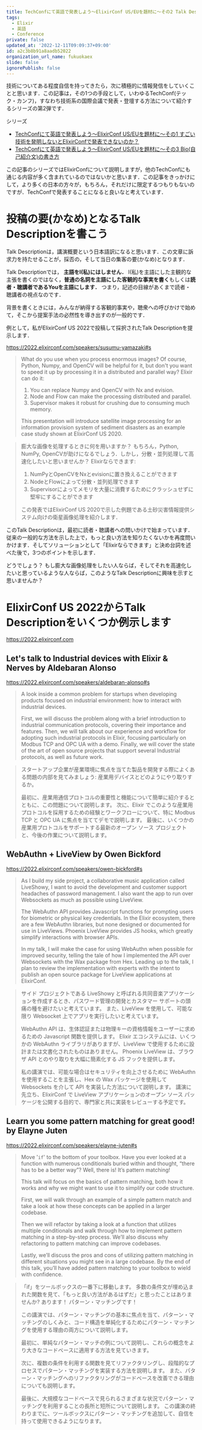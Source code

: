 ```yaml
---
title: TechConfにて英語で発表しよう〜ElixirConf US/EUを題材に〜その2 Talk Descriptionの書き方
tags:
  - Elixir
  - 英語
  - Conference
private: false
updated_at: '2022-12-11T09:09:37+09:00'
id: a2c3b8b91a8aadb52022
organization_url_name: fukuokaex
slide: false
ignorePublish: false
---
```

技術についてある程度自信を持ってきたら，次に積極的に情報発信をしていくことと思います．この記事は，その1つの手段として，いわゆるTechConf(テック・カンフ)，すなわち技術系の国際会議で発表・登壇する方法について紹介するシリーズの第2弾です．

シリーズ
* [TechConfにて英語で発表しよう〜ElixirConf US/EUを題材に〜その1 すごい技術を発明しないとElixirConfで発表できないのか？](https://qiita.com/zacky1972/items/62c427ea4e06e9489f17)
* [TechConfにて英語で発表しよう〜ElixirConf US/EUを題材に〜その3 Bio(自己紹介文)の書き方](https://qiita.com/zacky1972/items/6212a4c227ae7df9bc24)

この記事のシリーズではElixirConfについて説明しますが，他のTechConfにも通じる内容が多く含まれているのではないかと思います．この記事をきっかけにして，より多くの日本の方々が，もちろん，それだけに限定するつもりもないのですが．TechConfで発表することになると良いなと考えています．

# 投稿の要(かなめ)となるTalk Descriptionを書こう

Talk Descriptionは，講演概要という日本語訳になると思います．この文章に訴求力を持たせることが，採否の，そして当日の集客の要(かなめ)となります．

Talk Descriptionでは， **主語をI(私)にはしません．** I(私)を主語にした主観的な主張を書くのではなく，**普通の名詞を主語にした客観的な事実を書く**もしくは**読者・聴講者であるYouを主語にします．** つまり，記述の目線があくまで読者・聴講者の視点なのです．

背景を書くときには，みんなが納得する客観的事実や，聴衆への呼びかけで始めて，そこから提案手法の必然性を導き出すのが一般的です．

例として，私がElixirConf US 2022で投稿して採択されたTalk Descriptionを提示します．　

https://2022.elixirconf.com/speakers/susumu-yamazaki#s

> What do you use when you process enormous images? Of course, Python, Numpy, and OpenCV will be helpful for it, but don't you want to speed it up by processing it in a distributed and parallel way? Elixir can do it:
> 
> 1. You can replace Numpy and OpenCV with Nx and evision.
> 2. Node and Flow can make the processing distributed and parallel.
> 3. Supervisor makes it robust for crushing due to consuming much memory. 
> 
> This presentation will introduce satellite image processing for an information provision system of sediment disasters as an example case study shown at ElixirConf US 2020.

> 膨大な画像を処理するときに何を用いますか？ もちろん，Python, NumPy, OpenCVが助けになるでしょう．しかし，分散・並列処理して高速化したいと思いませんか？ Elixirならできます:
> 
> 1. NumPyとOpenCVをNxとevisionに置き換えることができます
> 2. NodeとFlowによって分散・並列処理できます
> 3. Supervisorによってメモリを大量に消費するためにクラッシュせずに堅牢にすることができます
>
> この発表ではElixirConf US 2020で示した例題である土砂災害情報提供システム向けの衛星画像処理を紹介します．

このTalk Descriptionは，最初に読者・聴講者への問いかけで始まっています．従来の一般的な方法を示した上で，もっと良い方法を知りたくないかを再度問いかけます．そしてソリューションとして「Elixirならできます」と決め台詞を述べた後で，3つのポイントを示します．

どうでしょう？ もし膨大な画像処理をしたい人ならば，そしてそれを高速化したいと思っているような人ならば，このようなTalk Descriptionに興味を示すと思いませんか？

# ElixirConf US 2022からTalk Descriptionをいくつか例示します

https://2022.elixirconf.com

## Let's talk to Industrial devices with Elixir & Nerves by Aldebaran Alonso

https://2022.elixirconf.com/speakers/aldebaran-alonso#s

> A look inside a common problem for startups when developing products focused on industrial environment: how to interact with industrial devices.
> 
> First, we will discuss the problem along with a brief introduction to industrial communication protocols, covering their importance and features. Then, we will talk about our experience and workflow for adopting such industrial protocols in Elixir, focusing particularly on Modbus TCP and OPC UA with a demo. Finally, we will cover the state of the art of open source projects that support several Industrial protocols, as well as future work.

> スタートアップ企業が産業環境に焦点を当てた製品を開発する際によくある問題の内部を見てみましょう: 産業用デバイスとどのようにやり取りするか。
> 
> 最初に、産業用通信プロトコルの重要性と機能について簡単に紹介するとともに、この問題について説明します。 次に、Elixir でこのような産業用プロトコルを採用するための経験とワークフローについて、特に Modbus TCP と OPC UA に焦点を当ててデモで説明します。 最後に、いくつかの産業用プロトコルをサポートする最新のオープン ソース プロジェクトと、今後の作業について説明します。

## WebAuthn + LiveView by Owen Bickford

https://2022.elixirconf.com/speakers/owen-bickford#s

> As I build my side project, a collaborative music application called LiveShowy, I want to avoid the development and customer support headaches of password management. I also want the app to run over Websockets as much as possible using LiveView.
> 
> The WebAuthn API provides Javascript functions for prompting users for biometric or physical key credentials. In the Elixir ecosystem, there are a few WebAuthn libraries, but none designed or documented for use in LiveViews. Phoenix LiveView provides JS hooks, which greatly simplify interactions with browser APIs.
> 
> In my talk, I will make the case for using WebAuthn when possible for improved security, telling the tale of how I implemented the API over Websockets with the Wax package from Hex. Leading up to the talk, I plan to review the implementation with experts with the intent to publish an open source package for LiveView applications at ElixirConf.

> サイド プロジェクトである LiveShowy と呼ばれる共同音楽アプリケーションを作成するとき、パスワード管理の開発とカスタマー サポートの頭痛の種を避けたいと考えています。 また、LiveView を使用して、可能な限り Websocket 上でアプリを実行したいと考えています。
> 
> WebAuthn API は、生体認証または物理キーの資格情報をユーザーに求めるための Javascript 関数を提供します。 Elixir エコシステムには、いくつかの WebAuthn ライブラリがありますが、LiveView で使用するために設計または文書化されたものはありません。 Phoenix LiveView は、ブラウザ API とのやり取りを大幅に簡素化する JS フックを提供します。
> 
> 私の講演では、可能な場合はセキュリティを向上させるために WebAuthn を使用することを主張し、Hex の Wax パッケージを使用して Websockets を介して API を実装した方法について説明します。 講演に先立ち、ElixirConf で LiveView アプリケーションのオープン ソース パッケージを公開する目的で、専門家と共に実装をレビューする予定です。

## Learn you some pattern matching for great good!  by Elayne Juten

https://2022.elixirconf.com/speakers/elayne-juten#s

> Move '`if`' to the bottom of your toolbox. Have you ever looked at a function with numerous conditionals buried within and thought, “there has to be a better way”? Well, there is! It’s pattern matching!
> 
> This talk will focus on the basics of pattern matching, both how it works and why we might want to use it to simplify our code structure.
> 
> First, we will walk through an example of a simple pattern match and take a look at how these concepts can be applied in a larger codebase.
> 
> Then we will refactor by taking a look at a function that utilizes multiple conditionals and walk through how to implement pattern matching in a step-by-step process. We’ll also discuss why refactoring to pattern matching can improve codebases.
> 
> Lastly, we’ll discuss the pros and cons of utilizing pattern matching in different situations you might see in a large codebase. By the end of this talk, you’ll have added pattern matching to your toolbox to wield with confidence.

> 「if」をツールボックスの一番下に移動します。 多数の条件文が埋め込まれた関数を見て、「もっと良い方法があるはずだ」と思ったことはありませんか? あります！ パターン・マッチングです！
> 
> この講演では、パターン・マッチングの基本に焦点を当て、パターン・マッチングのしくみと、コード構造を単純化するためにパターン・マッチングを使用する理由の両方について説明します。
> 
> 最初に、単純なパターン・マッチの例について説明し、これらの概念をより大きなコードベースに適用する方法を見ていきます。
> 
> 次に、複数の条件を利用する関数を見てリファクタリングし、段階的なプロセスでパターン・マッチングを実装する方法を説明します。 また、パターン・マッチングへのリファクタリングがコードベースを改善できる理由についても説明します。
> 
> 最後に、大規模なコードベースで見られるさまざまな状況でパターン・マッチングを利用することの長所と短所について説明します。 この講演の終わりまでに、ツールボックスにパターン・マッチングを追加して、自信を持って使用できるようになります。

